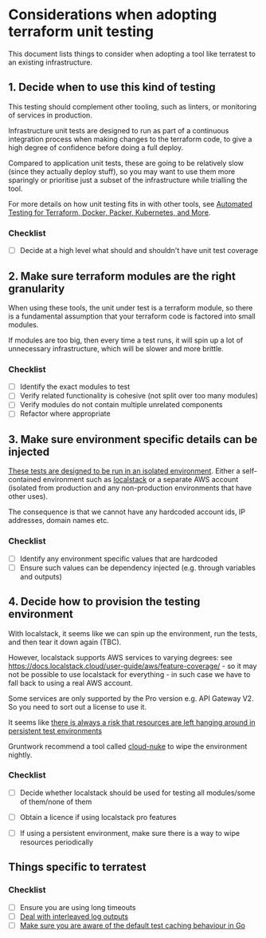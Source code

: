 # Considerations when adopting terraform unit testing

This document lists things to consider when adopting a tool like terratest to an existing infrastructure.

## 1. Decide when to use this kind of testing

This testing should complement other tooling, such as linters, or monitoring of services in production.

Infrastructure unit tests are designed to run as part of a continuous integration process when making changes to the terraform code, to give a high degree of confidence before doing a full deploy.

Compared to application unit tests, these are going to be relatively slow (since they actually deploy stuff), so you may want to use them more sparingly or prioritise just a subset of the infrastructure while trialling the tool.

For more details on how unit testing fits in with other tools, see [Automated Testing for Terraform, Docker, Packer, Kubernetes, and More](https://youtu.be/xhHOW0EF5u8?si=_l_Jero1i6oFKygV).

### Checklist

- [ ] Decide at a high level what should and shouldn't have unit test coverage

## 2. Make sure terraform modules are the right granularity

When using these tools, the unit under test is a terraform module, so there is a fundamental assumption that your terraform code is factored into small modules.

If modules are too big, then every time a test runs, it will spin up a lot of unnecessary infrastructure, which will be slower and more brittle.

### Checklist

- [ ] Identify the exact modules to test
- [ ] Verify related functionality is cohesive (not split over too many modules)
- [ ] Verify modules do not contain multiple unrelated components
- [ ] Refactor where appropriate

## 3. Make sure environment specific details can be injected

[These tests are designed to be run in an isolated environment](https://terratest.gruntwork.io/docs/testing-best-practices/testing-environment/). Either a self-contained environment such as [localstack](https://localstack.cloud/) or a separate AWS account (isolated from production and any non-production environments that have other uses).

The consequence is that we cannot have any hardcoded account ids, IP addresses, domain names etc.

### Checklist

- [ ] Identify any environment specific values that are hardcoded
- [ ] Ensure such values can be dependency injected (e.g. through variables and outputs)

## 4. Decide how to provision the testing environment
With localstack, it seems like we can spin up the environment, run the tests, and then tear it down again (TBC). 

However, localstack supports AWS services to varying degrees: see https://docs.localstack.cloud/user-guide/aws/feature-coverage/ - so it may not be possible to use localstack for everything - in such case we have to fall back to using a real AWS account.

Some services are only supported by the Pro version e.g. API Gateway V2. So you need to sort out a license to use it.

It seems like [there is always a risk that resources are left hanging around in persistent test environments](https://terratest.gruntwork.io/docs/testing-best-practices/cleanup/)

Gruntwork recommend a tool called [cloud-nuke](https://github.com/gruntwork-io/cloud-nuke) to wipe the environment nightly.

### Checklist
- [ ] Decide whether localstack should be used for testing all modules/some of them/none of them
- [ ] Obtain a licence if using localstack pro features
- [ ] If using a persistent environment, make sure there is a way to wipe resources periodically


## Things specific to terratest

### Checklist
- [ ] Ensure you are using long timeouts
- [ ] [Deal with interleaved log outputs](https://terratest.gruntwork.io/docs/testing-best-practices/debugging-interleaved-test-output/)
- [ ] [Make sure you are aware of the default test caching behaviour in Go](https://terratest.gruntwork.io/docs/testing-best-practices/avoid-test-caching/)
